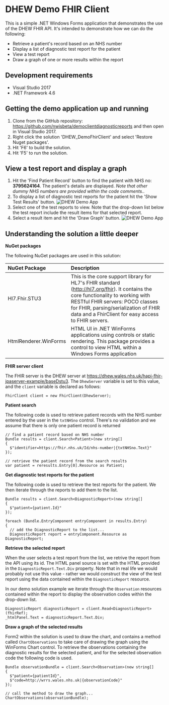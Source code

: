 # DHEW Demo FHIR Client
This is a simple .NET Windows Forms application that demonstrates the use of the DHEW FHIR API. It's intended to demonstrate how we can do the following:
* Retrieve a patient's record based on an NHS number
* Display a list of diagnostic test report for the patient
* View a test report
* Draw a graph of one or more results within the report

## Development requirements ##

* Visual Studio 2017
* .NET Framework 4.6  

## Getting the demo application up and running ##

1. Clone from the GitHub repository: https://github.com/nwisbeta/democlientdiagnosticreports and then open in Visual Studio 2017.
2. Right click the solution 'DHEW_DemoFhirClient' and select 'Restore Nuget packages'. 
3. Hit 'F6' to build the solution.
4. Hit 'F5' to run the solution.

## View a test report and display a graph ##

1. Hit the 'Find Patient Record' button to find the patient with NHS no: **3795624164**. The patient's details are displayed. *Note that other dummy NHS numbers are provided within the code comments.*. 
2. To display a list of diagnostic test reports for the patient hit the 'Show Test Results' button.
![][image2]
3. Select one of the test reports to view. Note that the drop-down list below the test report include the result items for that selected report.
4. Select a result item and hit the 'Draw Graph' button.
![][image3]

## Understanding the solution a little deeper ##
**NuGet packages**

The following NuGet packages are used in this solution:

| NuGet Package            | Description           |
| :----------------------- |:----------------------|
| Hl7.Fhir.STU3            | This is the core support library for HL7's FHIR standard (http://hl7.org/fhir). It contains the core functionality to working with RESTful FHIR servers: POCO classes for FHIR, parsing/serialization of FHIR data and a FhirClient for easy access to FHIR servers.    |
| HtmlRenderer.WinForms    | HTML UI in .NET WinForms applications using controls or static rendering. This package provides a control to view HTML within a Windows Forms application    |


**FHIR server client**

The FHIR server is the DHEW server at https://dhew.wales.nhs.uk/hapi-fhir-jpaserver-example/baseDstu3. The `DhewServer` variable is set to this value, and the `client` variable is declared as follows:

`FhirClient client = new FhirClient(DhewServer);`


**Patient search**

The following code is used to retrieve patient records with the NHS number entered by the user in the `txtNHSno` control. There's no validation and we assume that there is only one patient record is returned

```
// find a patient record based on NHS number
Bundle results = client.Search<Patient>(new string[]
{
  $"identifier=https://fhir.nhs.uk/Id/nhs-number|{txtNHSno.Text}"
});

// retrieve the patient record from the search results
var patient = reresults.Entry[0].Resource as Patient;
```


**Get diagnostic test reports for the patient**

The following code is used to retrieve the test reports for the patient. We then iterate through the reports to add them to the list. 

```
Bundle results = client.Search<DiagnosticReport>(new string[]
{
  $"patient={patient.Id}"
});

foreach (Bundle.EntryComponent entryComponent in results.Entry)
{
  // add the DiagnosticReport to the list...
  DiagnosticReport report = entryComponent.Resource as DiagnosticReport;
```


**Retrieve the selected report**

When the user selects a test report from the list, we retrive the report from the API using its id. The HTML panel source is set with the HTML provided in the `DiagnosticReport.Text.Div` property. Note that in real life we would probably not use this value - rather we would construct the view of the test report using the data contained within the `DiagnosticReport` resource. 

In our demo solution example  we iterate through the `Observation` resources contained within the report to display the observation codes within the drop-down list.

```
DiagnosticReport diagnosticReport = client.Read<DiagnosticReport>(fhirRef);
_htmlPanel.Text = diagnosticReport.Text.Div;
```

**Draw a graph of the selected results**

Form2 within the solution is used to draw the chart, and contains a method called `ChartObservations` to take care of drawing the graph using the WinForms Chart control. To retrieve the observations containing the diagnostic results for the selected patient, and for the selected observation code the following code is used.

```
Bundle observationBundle = client.Search<Observation>(new string[]
{
  $"patient={patientId}",
  $"code=http://wrrs.wales.nhs.uk|{observationCode}"
});

// call the method to draw the graph...
ChartObservations(observationBundle);
```

[image1]: https://github.com/nwisbeta/democlientdiagnosticreports/blob/master/DHEW_DemoFhirClient/Images/DHEW_DemoFhirClient1.png "DHEW Demo App"
[image2]: https://github.com/nwisbeta/democlientdiagnosticreports/blob/master/DHEW_DemoFhirClient/Images/DHEW_DemoFhirClient2.png "DHEW Demo App"
[image3]: https://github.com/nwisbeta/democlientdiagnosticreports/blob/master/DHEW_DemoFhirClient/Images/HaemoglobinChart.png "DHEW Demo App"
